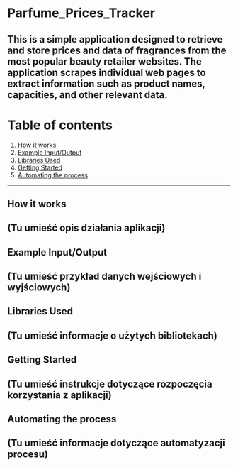 # Parfume_Prices_Tracker
This is a simple application designed to retrieve and store prices and data of fragrances from the most popular beauty retailer websites. The application scrapes individual web pages to extract information such as product names, capacities, and other relevant data.
---
# Table of contents
1. [How it works](#how-it-works)
2. [Example Input/Output](#example-inputoutput)
3. [Libraries Used](#libraries-used)
4. [Getting Started](#getting-started)
5. [Automating the process](#automating-the-process)
---
## How it works
(Tu umieść opis działania aplikacji)
---
## Example Input/Output
(Tu umieść przykład danych wejściowych i wyjściowych)
---
## Libraries Used
(Tu umieść informacje o użytych bibliotekach)
---
## Getting Started
(Tu umieść instrukcje dotyczące rozpoczęcia korzystania z aplikacji)
---
## Automating the process
(Tu umieść informacje dotyczące automatyzacji procesu)
---
